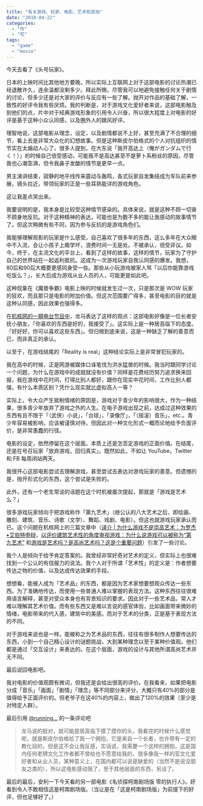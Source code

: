 ```yaml
---
title: "有关游戏、玩家、电影、艺术和其他"
date: "2018-04-22"
categories: 
  - "作"
  - "宅"
tags: 
  - "game"
  - "movie"
---
```


今天去看了《头号玩家》。

日本的上映时间比其他地方要晚，所以实际上互联网上对于这部电影的讨论热潮已经退散许久，连余温都没剩多少。拜此所赐，尽管我可以地避免接触任何关于剧情的讨论，但多少还是对大家的评价与反应有一些了解。抛开对作品的基础了解，一致性的好评令我有些厌烦。我的判断是，对于游戏文化爱好者来说，这部电影触及到他们的点，片中对于经典游戏形象的引用令人兴奋，所以很大程度上对电影的好评是基于这种小众认同感，以及圈外人的跟风好评。

理智地说，这部电影从理念，设定，以及剧情都说不上好，甚至充满了不合理的细节，看上去是非常大众化的幻想故事。但是这种斯皮尔伯格式的个人对抗组织的情节实在太煽动人心了。很多人提到，在大东说「我开高达上（俺がガンダムで行く！）」的时候自己倍受感动，可能我不是高达甚至不是萝卜系粉丝的原因，尽管我也心潮澎湃，但令我鼻子发酸的情节是更早一点。

男主演讲结束，寂静的地平线传来震动与轰鸣，各式玩家自发集结成为军队前来参展，镜头拉近，带领玩家的正是一些耳熟能详的游戏角色。

这让我差点哭出来。

我要说明的是，我本身是比较受这种情节感染的。具体来说，就是这种不顾一切奋不顾身地反抗。对于这种精神的表达，可能也是为数不多的能让我感动的故事情节了。但这次稍微有些不同，因为参与反抗的是游戏角色们。

我能够理解观影的玩家是什么感受。自己喜欢了很多年的东西，这么多年在大众眼中不入流，会让小孩子上瘾学坏，浪费时间一无是处。不被承认，倍受非议。如今，终于，在主流文化的平台上，看到了这样的故事，这样的情节，玩家为了守护自己的世界站在一起返利抵抗。这成为一次游戏玩家自我认同感的爆发。我想，80后和90后大概要更感同身受一些。那些从小玩游戏被家人骂「以后你能靠游戏吃饭么？」，长大后成为游戏从业人员的人，可能更是如此吧。

这种现象在《魔兽争霸》电影上映的时候就发生过一次，只是那次是 WOW 玩家的狂欢，而且那只是电影的附加价值。但这次范围要广得多，甚至电影的目的就是这种认同感，因此效果也强得多。

在[机核网的一期电台节目中](https://www.g-cores.com/volumes/97461)，龙马表达了这样的观点：这部电影好像是一位长者安抚小朋友，「你喜欢的东西是好的，我接受了」。这实际上是一种居高临下的态度。「好好好，你可以喜欢这些东西」。但归根到底来说，这是一种缺乏了解的善意而已，而非真正的承认。

以至于，在游戏结尾的「Reality is real」这种结论实际上是非常冒犯玩家的。

我在高中的时候，正是网游被媒体口诛笔伐为洪水猛兽的时候。我当时跟同学讨论一个问题，为什么在游戏中的成就就没有价值？同样是花费经历努力追求换来回报，我在游戏中花时间，打得比别人都好，跟你在现实中花时间，工作比别人都强，有什么本质区别？凭什么现实就比虚拟高人一等？

实际上，令大众产生抵制情绪的原因是，游戏对于青少年的影响很大，作为一种结果，很多青少年放弃了游戏之外的人生。在电子游戏出现之前，达成过这种效果的东西有且不限于「（武侠）小说」，「台球」，「录像厅」，「（摇滚）音乐」，etc.。青少年容易被影响，应该被谨慎对待，但因此对一种文化形式一概而论地给予负面评价，是非常愚蠢的行径。

电影的设定，依然停留在这个层面。本质上还是怎否定游戏的正面价值。在结尾，还是在号召玩家「放弃游戏，回归真实」。既然如此，不如让 YouTube，Twitter 和 FB 每周闭站两天。

我很开心这部电影尝试去理解游戏，甚至尝试去表达对游戏玩家的善意。但遗憾的是，抛开形式化的东西，这个尝试是失败的。

此外，还有一个老生常谈的话题在这个时机被屡次提起，那就是「游戏是艺术么？」

很多游戏玩家倾向于把游戏称作「第九艺术」（继公认的八大艺术之后，即绘画、雕刻、建筑、音乐、诗歌（文学）、舞蹈、戏剧、电影）。但这也就游戏玩家承认而已。这个问题在机核网上的三篇文章中（[译介 | 为什么游戏不是崇高艺术：为罗杰•艾伯特申辩](https://www.g-cores.com/articles/97362)，[以评价建筑艺术性的角度审视游戏：为什么说游戏可以被称为“第九艺术”](https://www.g-cores.com/articles/97522) 和[游戏是艺术吗？是高尚艺术吗？这是个重要问题](https://www.g-cores.com/articles/97575)）引发了一些讨论。

我个人是倾向于给予肯定答案的。我曾经非常好奇对艺术的定义，但实际上也很难找到一个公认的有信服力的说法。我个人对于所谓「艺术性」的定义是：作者想要传达之物的价值，以及达成传达效果的手段。

想想看，能被人成为「艺术品」的东西，都是因为艺术家想要想观众传达一些东西。为了准确地传达，而使用一些普通人难以掌握的表现方法。这种东西往往很难用语言解释，甚至对受众本身也有背景知识的要求。因此对于一些艺术品，常人才难以理解其艺术价值。而有些东西又是难以言说的感官体验，比如画面带来微妙的情绪，电影带来的代入感，建筑中的美感。而对于艺术的分类，正是基于表现方法的不同。

对于游戏来说也是一样。能被称之为艺术品的东西，往往有很多制作人想要传达的东西，小到一个自己精心设计的谜题挑战，大到某种理念以至于某种价值观。他们都是通过「交互设计」来表达的。在这个层面，游戏的设计与其他所谓高尚艺术并无不同。

最后说回电影吧。

我对电影的价值观颇有微词，但我还是会给出很高的评价。在我看来，如果把电影分成「音乐」「画面」「剧情」「理念」等不同部分来评分，大概只有40%的部分是值得给予正面评价的。但老爷子在这40%的内容上，做出了120%的效果（至少是对特定人群）。

最后引用 [@running...](https://www.g-cores.com/users/27446) 的一条评论吧

> 龙马说的挺对，就可能是居高临下摸了摸你的头，我看完的时候什么感觉呢，就是斯皮尔伯格给了我一个拥抱，它是来自一个长者，也许带有一定的教化目的，但是这不会让我反感，实话说，我需要一个这样的拥抱，这是国内任何老牌文化工作者都不曾给也不愿意给我的，很多像我一样的亚文化爱好者和从业人员，某种意义上，在国内都可以说是缺爱的（当然不是说没朋友之类的），所以这电影感动我了，至于其他层面的东西，另谈了。

最后的最后，安利一下今天看的另一部电影《名侦探柯南剧场版 零的执行人》。好看到令人不敢相信这是柯南剧场版。（当让是在「这是柯南剧场版」为前提下的好评，但也足够好了。）

